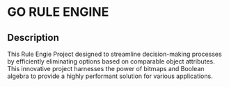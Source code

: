 # GO RULE ENGINE

## Description

This Rule Engie Project designed to streamline decision-making processes by efficiently eliminating options based on comparable object attributes. This innovative project harnesses the power of bitmaps and Boolean algebra to provide a highly performant solution for various applications.
